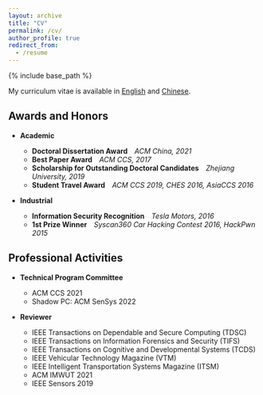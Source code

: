 ```yaml
---
layout: archive
title: "CV"
permalink: /cv/
author_profile: true
redirect_from:
  - /resume
---
```


{% include base_path %}

My curriculum vitae is available in [English](/files/cv/CV_ChenYan_2022_en.pdf) and [Chinese](/files/cv/CV_ChenYan_2022_cn.pdf).

## Awards and Honors

- **Academic**
  - **Doctoral Dissertation Award**&emsp;*ACM China, 2021*
  - **Best Paper Award**&emsp;*ACM CCS, 2017*
  - **Scholarship for Outstanding Doctoral Candidates**&emsp;*Zhejiang University, 2019*
  - **Student Travel Award**&emsp;*ACM CCS 2019, CHES 2016, AsiaCCS 2016*

- **Industrial**
  - **Information Security Recognition**&emsp;*Tesla Motors, 2016*
  - **1st Prize Winner**&emsp;*Syscan360 Car Hacking Contest 2016, HackPwn 2015*

## Professional Activities

- **Technical Program Committee**
  - ACM CCS 2021
  - Shadow PC: ACM SenSys 2022

- **Reviewer**
  - IEEE Transactions on Dependable and Secure Computing (TDSC)
  - IEEE Transactions on Information Forensics and Security (TIFS)
  - IEEE Transactions on Cognitive and Developmental Systems (TCDS)
  - IEEE Vehicular Technology Magazine (VTM)
  - IEEE Intelligent Transportation Systems Magazine (ITSM)
  - ACM IMWUT 2021
  - IEEE Sensors 2019


